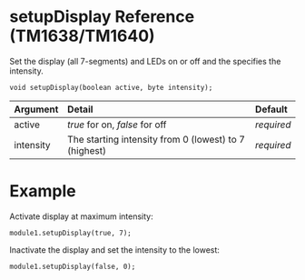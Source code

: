 # setupDisplay Reference (TM1638/TM1640) #

Set the display (all 7-segments) and LEDs on or off and the specifies the intensity.

```
void setupDisplay(boolean active, byte intensity);
```

| Argument | Detail | Default |
|:---------|:-------|:--------|
| active | _true_ for on, _false_ for off | _required_ |
| intensity | The starting intensity from 0 (lowest) to 7 (highest)  | _required_ |

# Example #

Activate display at maximum intensity:
```
module1.setupDisplay(true, 7);
```


Inactivate the display and set the intensity to the lowest:
```
module1.setupDisplay(false, 0);
```